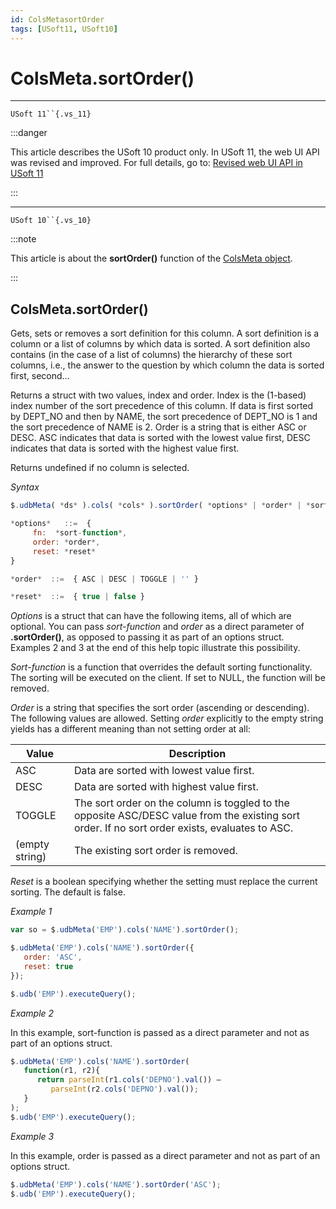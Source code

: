 ```yaml
---
id: ColsMetasortOrder
tags: [USoft11, USoft10]
---
```

# ColsMeta.sortOrder()



----

`USoft 11``{.vs_11}`


:::danger

This article describes the USoft 10 product only.
In USoft 11, the web UI API was revised and improved. For full details, go to:
[Revised web UI API in USoft 11](/docs/Web_and_app_UIs/UDB_udb/Revised_web_UI_API_in_USoft_11.md)

:::

----

`USoft 10``{.vs_10}`


:::note

This article is about the **sortOrder()** function of the [ColsMeta object](/docs/Web_and_app_UIs/UDB_ColsMeta).

:::

## **ColsMeta.sortOrder()**

Gets, sets or removes a sort definition for this column. A sort definition is a column or a list of columns by which data is sorted. A sort definition also contains (in the case of a list of columns) the hierarchy of these sort columns, i.e., the answer to the question by which column the data is sorted first, second…

Returns a struct with two values, index and order. Index is the (1-based) index number of the sort precedence of this column. If data is first sorted by DEPT_NO and then by NAME, the sort precedence of DEPT_NO is 1 and the sort precedence of NAME is 2. Order is a string that is either ASC or DESC. ASC indicates that data is sorted with the lowest value first, DESC indicates that data is sorted with the highest value first.

Returns undefined if no column is selected.

*Syntax*
 

```js
$.udbMeta( *ds* ).cols( *cols* ).sortOrder( *options* | *order* | *sort-function* | *order* )

*options*   ::=  {
     fn:  *sort-function*,
     order: *order*,
     reset: *reset*
}

*order*  ::=  { ASC | DESC | TOGGLE | '' }

*reset*  ::=  { true | false }
```

*Options* is a struct that can have the following items, all of which are optional. You can pass *sort-function* and *order* as a direct parameter of **.sortOrder()**, as opposed to passing it as part of an options struct. Examples 2 and 3 at the end of this help topic illustrate this possibility.

*Sort-function* is a function that overrides the default sorting functionality. The sorting will be executed on the client. If set to NULL, the function will be removed.

*Order* is a string that specifies the sort order (ascending or descending). The following values are allowed. Setting *order* explicitly to the empty string yields has a different meaning than not setting order at all:

|**Value**|**Description**|
|--------|--------|
|ASC     |Data are sorted with lowest value first.|
|DESC    |Data are sorted with highest value first.|
|TOGGLE  |The sort order on the column is toggled to the opposite ASC/DESC value from the existing sort order. If no sort order exists, evaluates to ASC.|
|(empty string)|The existing sort order is removed.|



*Reset* is a boolean specifying whether the setting must replace the current sorting. The default is false.

*Example 1*

```js
var so = $.udbMeta('EMP').cols('NAME').sortOrder();

$.udbMeta('EMP').cols('NAME').sortOrder({
   order: 'ASC',
   reset: true
});

$.udb('EMP').executeQuery();
```

*Example 2*

In this example, sort-function is passed as a direct parameter and not as part of an options struct.

```js
$.udbMeta('EMP').cols('NAME').sortOrder(
   function(r1, r2){
      return parseInt(r1.cols('DEPNO').val()) –
         parseInt(r2.cols('DEPNO').val());
   }
);
$.udb('EMP').executeQuery();
```

*Example 3*

In this example, order is passed as a direct parameter and not as part of an options struct.

```js
$.udbMeta('EMP').cols('NAME').sortOrder('ASC');
$.udb('EMP').executeQuery();
```

 